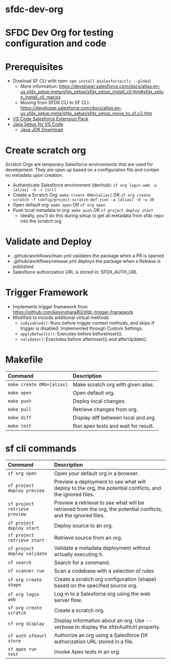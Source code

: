 
# sfdc-dev-org
SFDC Dev Org for testing configuration and code
=======
# Prerequisites
- Dowload SF CLI with npm: `npm install @salesforce/cli --global`
    - More information: https://developer.salesforce.com/docs/atlas.en-us.sfdx_setup.meta/sfdx_setup/sfdx_setup_install_cli.htm#sfdx_setup_install_cli_macos
    - Moving from SFDX CLI to SF CLI: https://developer.salesforce.com/docs/atlas.en-us.sfdx_setup.meta/sfdx_setup/sfdx_setup_move_to_sf_v2.htm
- [VS Code Salesforce Extension Pack](https://developer.salesforce.com/tools/vscode)
- [Java Setup for VS Code](https://developer.salesforce.com/tools/vscode/en/vscode-desktop/java-setup)
    - [Java JDK Download](https://www.oracle.com/java/technologies/downloads/#jdk21-mac)
 
# Create scratch org
Scratch Orgs are temporary Salesforce environments that are used for development. They are spun up based on a configuration file and contain no metadata upon creation.
- Authenticate Salesforce environment (devhub): `sf org login web -a [alias] -d -r [url]`
- Create a Scratch Org: `make create ORG=[alias]` OR `sf org create scratch -f config/project-scratch-def.json -a [alias] -d -w 30`
- Open default org: `make open` OR `sf org open`
- Push local metadata to org: `make push` OR `sf project deploy start`
    - Ideally, you'll do this during setup to get all metadata from sfdc repo into the scratch org

# Validate and Deploy
- .github/workflows/main.yml validates the package when a PR is opened
- .github/workflows/release.yml deploys the package when a Release is published
- Salesforce authorization URL is stored in: SFDX_AUTH_URL

# Trigger Framework
- Implements trigger framework from https://github.com/kevinohara80/sfdc-trigger-framework
- Modified to include additional virtual methods
    - `isDisabled()`: Runs before trigger context methods, and skips if trigger is disabled. Implemented through Custom Settings.
    - `applyDefaults()`: Executes before beforeInsert().
    - `validate()`: Exectutes before afterInsert() and afterUpdate().

# Makefile
| Command | Description|
| :-------------------------- | :----------------------|
| `make create ORG=[alias]` | Make scratch org with given alias.
| `make open` | Open default org.
| `make push` | Deploy local changes.
| `make pull` | Retrieve changes from org.
| `make diff` | Display diff between local and org.
| `make test` | Run apex tests and wait for result.

# sf cli commands
| Command                   | Description                    |
| :------------------------ | :------------------------- |
| `sf org open`	            | Open your default org in a browser.
| `sf project deploy preview` | Preview a deployment to see what will deploy to the org, the potential conflicts, and the ignored files.      
| `sf project retrieve preview` | Preview a retrieval to see what will be retrieved from the org, the potential conflicts, and the ignored files.
| `sf project deploy start`	| Deploy source to an org.
| `sf project retrieve start`	| Retrieve source from an org.
| `sf project deploy validate` | Validate a metadata deployment without actually executing it.
| `sf search`	                | Search for a command.
| `sf scanner run`	        | Scan a codebase with a selection of rules
| `sf org create shape`	    | Create a scratch org configuration (shape) based on the specified source org.
| `sf org login web`	        | Log in to a Salesforce org using the web server flow.
| `sf org create scratch`     | Create a scratch org.
| `sf org display`           | Display information about an org. Use --verbose to display the sfdxAuthUrl property.
| `sf auth sfdxurl store`     | Authorize an org using a Salesforce DX authorization URL stored in a file.
| `sf apex run test` | Invoke Apex tests in an org.
